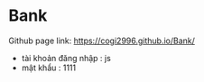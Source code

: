 # Bank
Github page link:
https://cogi2996.github.io/Bank/
- tài khoản đăng nhập : js 
- mật khẩu : 1111
